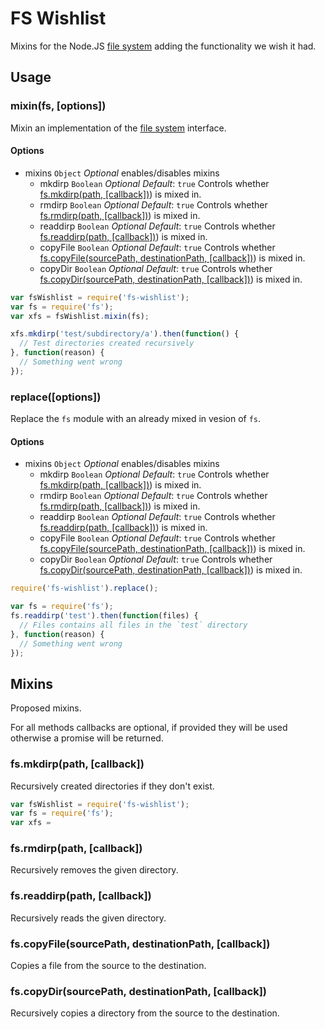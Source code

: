 # FS Wishlist
Mixins for the Node.JS [file system](https://nodejs.org/api/fs.html) adding the functionality we wish it had.

## Usage

### mixin(fs, [options])
Mixin an implementation of the [file system](https://nodejs.org/api/fs.html) interface.

#### Options
* mixins `Object` _Optional_ enables/disables mixins
  * mkdirp `Boolean` _Optional_ _Default_: `true` Controls whether [fs.mkdirp(path, [callback])](#fsmkdirppath-callback)) is mixed in.
  * rmdirp `Boolean` _Optional_ _Default_: `true` Controls whether [fs.rmdirp(path, [callback])](#fsrmdirppath-callback)) is mixed in.
  * readdirp `Boolean` _Optional_ _Default_: `true` Controls whether [fs.readdirp(path, [callback])](#fsreaddirppath-callback)) is mixed in.
  * copyFile `Boolean` _Optional_ _Default_: `true` Controls whether [fs.copyFile(sourcePath, destinationPath, [callback])](#fscopyFilesourcePath-destinationPath-callback)) is mixed in.
  * copyDir `Boolean` _Optional_ _Default_: `true` Controls whether [fs.copyDir(sourcePath, destinationPath, [callback])](#fscopyDirsourcePath-destinationPath-callback)) is mixed in.

```js
var fsWishlist = require('fs-wishlist');
var fs = require('fs');
var xfs = fsWishlist.mixin(fs);

xfs.mkdirp('test/subdirectory/a').then(function() {
  // Test directories created recursively
}, function(reason) {
  // Something went wrong
});
```

### replace([options])
Replace the `fs` module with an already mixed in vesion of `fs`.

#### Options
* mixins `Object` _Optional_ enables/disables mixins
  * mkdirp `Boolean` _Optional_ _Default_: `true` Controls whether [fs.mkdirp(path, [callback])](#fsmkdirppath-callback)) is mixed in.
  * rmdirp `Boolean` _Optional_ _Default_: `true` Controls whether [fs.rmdirp(path, [callback])](#fsrmdirppath-callback)) is mixed in.
  * readdirp `Boolean` _Optional_ _Default_: `true` Controls whether [fs.readdirp(path, [callback])](#fsreaddirppath-callback)) is mixed in.
  * copyFile `Boolean` _Optional_ _Default_: `true` Controls whether [fs.copyFile(sourcePath, destinationPath, [callback])](#fscopyFilesourcePath-destinationPath-callback)) is mixed in.
  * copyDir `Boolean` _Optional_ _Default_: `true` Controls whether [fs.copyDir(sourcePath, destinationPath, [callback])](#fscopyDirsourcePath-destinationPath-callback)) is mixed in.
  
```js
require('fs-wishlist').replace();

var fs = require('fs');
fs.readdirp('test').then(function(files) {
  // Files contains all files in the `test` directory
}, function(reason) {
  // Something went wrong
});
```

## Mixins
Proposed mixins.

For all methods callbacks are optional, if provided they will be used otherwise a promise will be returned.

### fs.mkdirp(path, [callback])
Recursively created directories if they don't exist.

```js
var fsWishlist = require('fs-wishlist');
var fs = require('fs');
var xfs =
```

### fs.rmdirp(path, [callback])
Recursively removes the given directory.

### fs.readdirp(path, [callback])
Recursively reads the given directory.

### fs.copyFile(sourcePath, destinationPath, [callback])
Copies a file from the source to the destination.

### fs.copyDir(sourcePath, destinationPath, [callback])
Recursively copies a directory from the source to the destination.